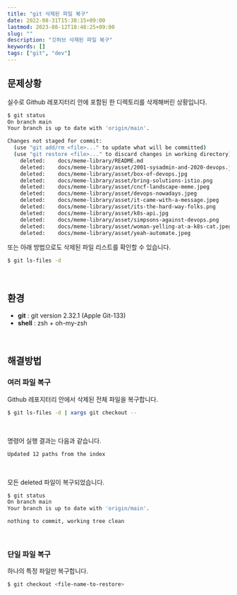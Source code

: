 ```yaml
---
title: "git 삭제된 파일 복구"
date: 2022-08-31T15:38:15+09:00
lastmod: 2023-08-12T18:48:25+09:00
slug: ""
description: "깃허브 삭제된 파일 복구"
keywords: []
tags: ["git", "dev"]
---
```


## 문제상황

실수로 Github 레포지터리 안에 포함된 한 디렉토리를 삭제해버린 상황입니다.

```bash
$ git status
On branch main
Your branch is up to date with 'origin/main'.

Changes not staged for commit:
  (use "git add/rm <file>..." to update what will be committed)
  (use "git restore <file>..." to discard changes in working directory)
    deleted:    docs/meme-library/README.md
    deleted:    docs/meme-library/asset/2001-sysadmin-and-2020-devops.jpg
    deleted:    docs/meme-library/asset/box-of-devops.jpg
    deleted:    docs/meme-library/asset/bring-solutions-istio.png
    deleted:    docs/meme-library/asset/cncf-landscape-meme.jpeg
    deleted:    docs/meme-library/asset/devops-nowadays.jpeg
    deleted:    docs/meme-library/asset/it-came-with-a-message.jpeg
    deleted:    docs/meme-library/asset/its-the-hard-way-folks.png
    deleted:    docs/meme-library/asset/k8s-api.jpg
    deleted:    docs/meme-library/asset/simpsons-against-devops.png
    deleted:    docs/meme-library/asset/woman-yelling-at-a-k8s-cat.jpeg
    deleted:    docs/meme-library/asset/yeah-automate.jpeg
```

또는 아래 방법으로도 삭제된 파일 리스트를 확인할 수 있습니다.

```bash
$ git ls-files -d
```

&nbsp;

## 환경

- **git** : git version 2.32.1 (Apple Git-133)
- **shell** : zsh + oh-my-zsh

&nbsp;

## 해결방법

### 여러 파일 복구

Github 레포지터리 안에서 삭제된 전체 파일을 복구합니다.

```bash
$ git ls-files -d | xargs git checkout --
```

&nbsp;

명령어 실행 결과는 다음과 같습니다.

```bash
Updated 12 paths from the index
```

&nbsp;

모든 deleted 파일이 복구되었습니다.

```bash
$ git status
On branch main
Your branch is up to date with 'origin/main'.

nothing to commit, working tree clean
```

&nbsp;

### 단일 파일 복구

하나의 특정 파일만 복구합니다.

```bash
$ git checkout <file-name-to-restore>
```
